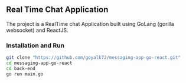 ## Real Time Chat Application
The project is a RealTime chat Application built using GoLang (gorilla websocket) and ReactJS.

### Installation and Run
```bash
git clone "https://github.com/goyalk72/messaging-app-go-react.git"
cd messaging-app-go-react
cd back-end
go run main.go
```



